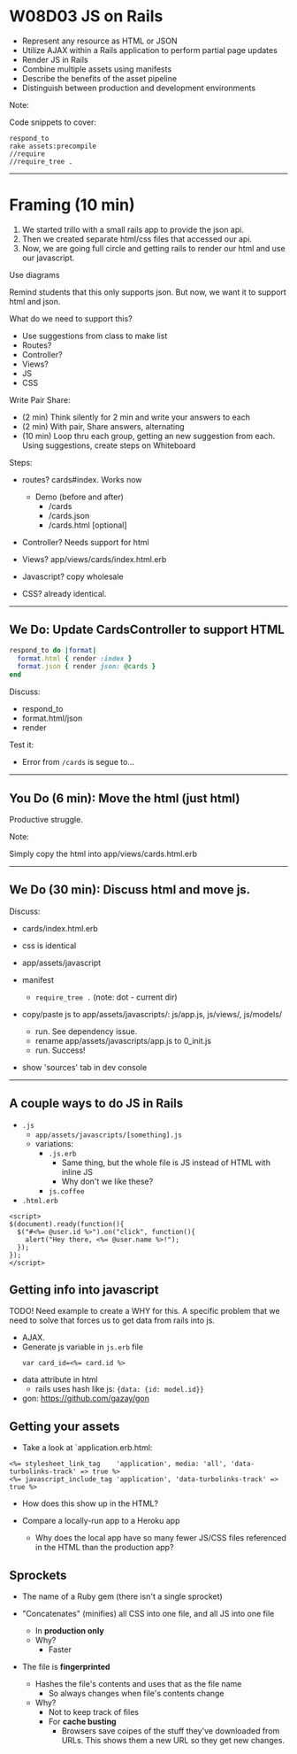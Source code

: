 # W08D03 JS on Rails

- Represent any resource as HTML or JSON
- Utilize AJAX within a Rails application to perform partial page updates
- Render JS in Rails
- Combine multiple assets using manifests
- Describe the benefits of the asset pipeline
- Distinguish between production and development environments

Note:

Code snippets to cover:

```
respond_to
rake assets:precompile
//require
//require_tree .
```

---

# Framing (10 min)

1. We started trillo with a small rails app to provide the json api.
2. Then we created separate html/css files that accessed our api.
3.  Now, we are going full circle and getting rails to render our html and use our javascript.

Use diagrams

Remind students that this only supports json.
But now, we want it to support html and json.

What do we need to support this?
- Use suggestions from class to make list
- Routes?
- Controller?
- Views?
- JS
- CSS

Write Pair Share:
- (2 min) Think silently for 2 min and write your answers to each
- (2 min) With pair, Share answers, alternating
- (10 min) Loop thru each group, getting an new suggestion from each.  Using suggestions, create steps on Whiteboard

Steps:
- routes? cards#index. Works now
  - Demo (before and after)
    - /cards
    - /cards.json
    - /cards.html [optional]

- Controller?  Needs support for html
- Views? app/views/cards/index.html.erb
- Javascript? copy wholesale
- CSS? already identical.

---

## We Do: Update CardsController to support HTML


```rb
respond_to do |format|
  format.html { render :index }
  format.json { render json: @cards }
end
```

Discuss:
- respond_to
- format.html/json
- render

Test it:
- Error from `/cards` is segue to...

---

## You Do (6 min): Move the html (just html)

Productive struggle.

Note:

Simply copy the html into app/views/cards.html.erb

---

## We Do (30 min): Discuss html and move js.

Discuss:
- cards/index.html.erb
- css is identical
- app/assets/javascript
- manifest
  - `require_tree .` (note: dot - current dir)

- copy/paste js to app/assets/javascripts/: js/app.js, js/views/, js/models/
  - run.  See dependency issue.
  - rename app/assets/javascripts/app.js to 0_init.js
  - run.  Success!
- show 'sources' tab in dev console

---

## A couple ways to do JS in Rails

- `.js`
  - `app/assets/javascripts/[something].js`
  - variations:
    - `.js.erb`
      - Same thing, but the whole file is JS instead of HTML with inline JS
      - Why don't we like these?
    - `js.coffee`
- `.html.erb`
```
<script>
$(document).ready(function(){
  $("#<%= @user.id %>").on("click", function(){
    alert("Hey there, <%= @user.name %>!");
  });
});
</script>
```



##  Getting info into javascript

TODO! Need example to create a WHY for this.  A specific problem that we need to solve that forces us to get data from rails into js.

- AJAX.
- Generate js variable in `js.erb` file
  ``` erb
  var card_id=<%= card.id %>
  ```
- data attribute in html
  - rails uses hash like js: `{data: {id: model.id}}`
- gon: https://github.com/gazay/gon



## Getting your assets

- Take a look at `application.erb.html:

```
<%= stylesheet_link_tag    'application', media: 'all', 'data-turbolinks-track' => true %>
<%= javascript_include_tag 'application', 'data-turbolinks-track' => true %>
```

- How does this show up in the HTML?

- Compare a locally-run app to a Heroku app
  - Why does the local app have so many fewer JS/CSS files referenced in the HTML than the production app?

## Sprockets
- The name of a Ruby gem (there isn't a single sprocket)
- "Concatenates" (minifies) all CSS into one file, and all JS into one file
  - In **production only**
  - Why?
    - Faster

- The file is **fingerprinted**
  - Hashes the file's contents and uses that as the file name
    - So always changes when file's contents change
  - Why?
      - Not to keep track of files
      - For **cache busting**
        - Browsers save coipes of the stuff they've downloaded from URLs. This shows them a new URL so they get new changes.
